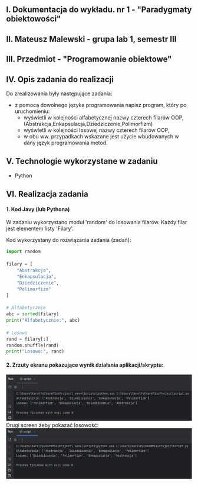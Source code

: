 ## I. Dokumentacja do wykładu. nr 1 - "Paradygmaty obiektowości"
## II. Mateusz Malewski - grupa lab 1, semestr III
## III. Przedmiot - "Programowanie obiektowe"

## IV. Opis zadania do realizacji
Do zrealizowania były następujące zadania:  
  - z pomocą dowolnego języka programowania napisz program, który po uruchomieniu:  
    - wyświetli w kolejności alfabetycznej nazwy czterech filarów OOP,  (Abstrakcja,Enkapsulacja,Dziedziczenie,Polimorfizm)
    - wyświetli w kolejności losowej nazwy czterech filarów OOP,  
    - w obu ww. przypadkach wskazane jest użycie wbudowanych w dany język programowania metod.  

## V. Technologie wykorzystane w zadaniu
  - Python

## VI. Realizacja zadania

#### 1. Kod Javy (lub Pythona)
W zadaniu wykorzystano moduł 'random' do losowania filarów. Każdy filar jest elementem listy 'Filary'. 

Kod wykorzystany do rozwiązania zadania (zadań):  



```python
import random

filary = [
    "Abstrakcja",
    "Enkapsulacja",
    "Dziedziczenie",
    "Polimorfizm"
]

# Alfabetycznie
abc = sorted(filary)
print("Alfabetycznie:", abc)

# Losowo
rand = filary[:]
random.shuffle(rand)
print("Losowo:", rand)

```

#### 2. Zrzuty ekranu pokazujące wynik działania aplikacji/skryptu:  
![Pierwszy Przykład](../wykład/img.png) <br>
Drugi screen żeby pokazać losowość:
![Drugi Przykład](../wykład/img_1.png)
